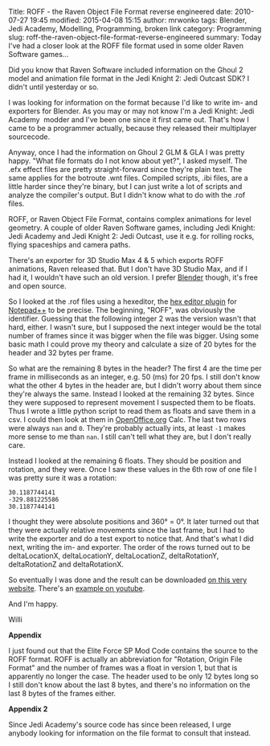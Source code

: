 Title: ROFF - the Raven Object File Format reverse engineered
date: 2010-07-27 19:45
modified: 2015-04-08 15:15
author: mrwonko
tags: Blender, Jedi Academy, Modelling, Programming, broken link
category: Programming
slug: roff-the-raven-object-file-format-reverse-engineered
summary: Today I've had a closer look at the ROFF file format used in some older Raven Software games...

Did you know that Raven Software included information on the Ghoul 2
model and animation file format in the Jedi Knight 2: Jedi Outcast SDK?
I didn't until yesterday or so.

I was looking for information on the format because I'd like to write
im- and exporters for Blender. As you may or may not know I'm a Jedi
Knight: Jedi Academy  modder and I've been one since it first came out.
That's how I came to be a programmer actually, because they released
their multiplayer sourcecode.

Anyway, once I had the information on Ghoul 2 GLM & GLA I was pretty
happy. "What file formats do I not know about yet?", I asked myself. The
.efx effect files are pretty straight-forward since they're plain text.
The same applies for the botroute .wnt files. Compiled scripts, .ibi
files, are a little harder since they're binary, but I can just write a
lot of scripts and analyze the compiler's output. But I didn't know what
to do with the .rof files.

ROFF, or Raven Object File Format, contains complex animations for level
geometry. A couple of older Raven Software games, including Jedi Knight:
Jedi Academy and Jedi Knight 2: Jedi Outcast, use it e.g. for rolling
rocks, flying spaceships and camera paths.

There's an exporter for 3D Studio Max 4 & 5 which exports ROFF
animations, Raven released that. But I don't have 3D Studio Max, and if
I had it, I wouldn't have such an old version. I prefer
[Blender](http://www.blender.org) though, it's free and open source.

So I looked at the .rof files using a hexeditor, the [hex editor
plugin](http://sourceforge.net/projects/npp-plugins/files/Hex%20Editor/)
for [Notepad++](http://notepad-plus-plus.org/) to be precise. The
beginning, "ROFF", was obviously the identifier. Guessing that the
following integer 2 was the version wasn't that hard, either. I wasn't
sure, but I supposed the next integer would be the total number of
frames since it was bigger when the file was bigger. Using some basic
math I could prove my theory and calculate a size of 20 bytes for the
header and 32 bytes per frame.

So what are the remaining 8 bytes in the header? The first 4 are the
time per frame in milliseconds as an integer, e.g. 50 (ms) for 20 fps. I
still don't know what the other 4 bytes in the header are, but I didn't
worry about them since they're always the same. Instead I looked at the
remaining 32 bytes. Since they were supposed to represent movement I
suspected them to be floats. Thus I wrote a little python script to read
them as floats and save them in a csv. I could then look at them in
[OpenOffice.org](http://www.openoffice.org/) Calc. The last two rows
were always `nan` and `0`. They're probably actually ints, at least `-1`
makes more sense to me than `nan`. I still can't tell what they are, but
I don't really care.

Instead I looked at the remaining 6 floats. They should be position and
rotation, and they were. Once I saw these values in the 6th row of one
file I was pretty sure it was a rotation:

```
30.1187744141
-329.881225586
30.1187744141
```

I thought they were absolute positions and 360° = 0°. It later turned
out that they were actually relative movements since the last frame, but
I had to write the exporter and do a test export to notice that. And
that's what I did next, writing the im- and exporter. The order of the
rows turned out to be deltaLocationX, deltaLocationY, deltaLocationZ,
deltaRotationY, deltaRotationZ and deltaRotationX.

So eventually I was done and the result can be downloaded [on this very
website](../downloads/view.php?id=22). There's an [example on
youtube](http://www.youtube.com/watch?v=t6JISk-h1cs).

And I'm happy.

Willi

**Appendix**

I just found out that the Elite Force SP Mod Code contains the source to
the ROFF format. ROFF is actually an abbreviation for "Rotation, Origin
File Format" and the number of frames was a float in version 1, but that
is apparently no longer the case. The header used to be only 12 bytes
long so I still don't know about the last 8 bytes, and there's no
information on the last 8 bytes of the frames either.

**Appendix 2**

Since Jedi Academy's source code has since been released, I urge anybody looking for information on the file format to consult that instead.
